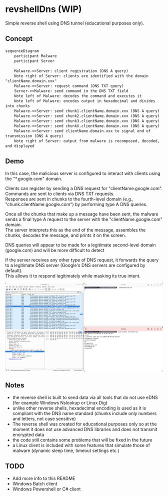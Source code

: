 # revshellDns (WIP)

Simple reverse shell using DNS tunnel (educational purposes only).

## Concept

```mermaid
sequenceDiagram
    participant Malware
    participant Server

    Malware->>Server: client registration (DNS A query)
    Note right of Server: clients are identified with the domain "clientName.domain.xxx"
    Malware->>Server: request command (DNS TXT query)
    Server->>Malware: send command in the DNS TXT field
    Note left of Malware: decodes the command and executes it
    Note left of Malware: encodes output in hexadecimal and divides into chunks
    Malware->>Server: send chunk1.clientName.domain.xxx (DNS A query)
    Malware->>Server: send chunk2.clientName.domain.xxx (DNS A query)
    Malware->>Server: send chunk3.clientName.domain.xxx (DNS A query)
    Malware->>Server: send chunkX.clientName.domain.xxx (DNS A query)
    Malware->>Server: send clientName.domain.xxx to signal end of transmission (DNS A query)
    Note right of Server: output from malware is recomposed, decoded, and displayed
```

## Demo

In this case, the malicious server is configured to interact with clients using the "*.google.com" domain.

Clients can register by sending a DNS request for "clientName.google.com".  
Commands are sent to clients via DNS TXT requests.  
Responses are sent in chunks to the fourth-level domain (e.g., "chunk.clientName.google.com") by performing type A DNS queries.

Once all the chunks that make up a message have been sent, the malware sends a final type A request to the server with the "clientName.google.com" domain.  
The server interprets this as the end of the message, assembles the chunks, decodes the message, and prints it on the screen.

DNS queries will appear to be made for a legitimate second-level domain (google.com) and will be more difficult to detect

If the server receives any other type of DNS request, it forwards the query to a legitimate DNS server (Google's DNS servers are configured by default).  
This allows it to respond legitimately while masking its true intent.

![./screen1.png](./screen1.png)

## Notes

- the reverse shell is built to send data via all tools that do not use eDNS (for example Windows Nslookup or Linux Dig)
- unlike other reverse shells, hexadecimal encoding is used as it is compliant with the DNS name standard (chunks include only numbers and letters, not case sensitive)
- The reverse shell was created for educational purposes only so at the moment it does not use advanced DNS libraries and does not transmit encrypted data
- the code still contains some problems that will be fixed in the future
- a Linux client is included with some features that simulate those of malware (dynamic sleep time, timeout settings etc.)

## TODO
- Add more info to this README
- Windows Batch client
- Windows Powershell or C# client
